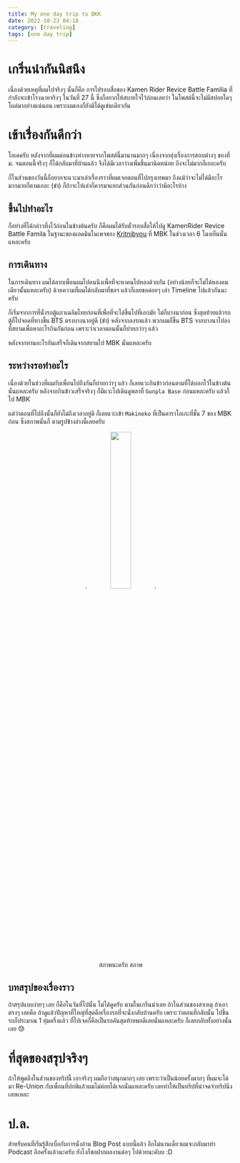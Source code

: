 ```yaml
---
title: My one day trip to BKK
date: 2022-10-23 04:18
category: [traveling]
tags: [one day trip]
---
```

# เกริ่นนำกันนิสนึง

เนื่องด้วยเหตุที่ผมไปจริงๆ นั้นก็คือ การไปรอบสื่อของ Kamen Rider Revice Battle Familia ที่กำลังจะเข้าโรงฉายจริงๆ ในวันที่ 27 นี้ ซึ่งก็อยากให้สบายใจไว้ก่อนเลยว่า ในโพสต์นี้จะไม่มีสปอยใดๆ โผล่มาอย่างแน่นอน เพราะผมเองก็ยังมิได้ดูเช่นเดียวกัน

# เข้าเรื่องกันดีกว่า

โอเคครับ หลังจากที่ผมค่อนข้างห่างหายจากโพสต์นี้มานานมากๆ เนื่องจากยุ่งเรื่องการสอบต่างๆ ของที่ม. จนตอนนี้จริงๆ ก็ได้กลับมาที่บ้านแล้ว จึงได้มีเวลาว่างเพิ่มขึ้นมานิดหน่อย ถึงจะไม่มากก็เถอะครับ

ก็ในส่วนของวันนี้ก็อยากจะแวะมาเล่าเรื่องราวที่ผมเจอตอนที่ไปกรุงเทพมา ถึงแม้ว่าจะไม่ได้มีอะไรมากมายก็ตามเถอะ (ขำ)
ก็ถ้าจะให้เล่าก็ควรมาแยกส่วนกันก่อนดีกว่าว่ามีอะไรบ้าง

## ขึ้นไปทำอะไร
ก็อย่างที่ได้กล่าวทิ้งไว้ก่อนในข้างต้นครับ ก็คือผมได้รับตั๋วรอบสื่อให้ไปดู KamenRider Revice Battle Famila ในฐานะของแอดมินในเพจของ [Kritnibyou](https://fb.com/Kritnibyou) ที่ MBK ในช่วงเวลา 6 โมงเย็นนั้นแหละครับ

## การเดินทาง
ในการเดินทาง ผมได้ลากเพื่อนผมไปคนนึงเพื่อที่จะหาคนไปหลงด้วยกัน (อย่างน้อยก็จะไม่ได้หลงคนเดียวนั้นแหละครับ) ด้วยความที่ผมได้กลับมาที่ชลฯ แล้วก็เลยขอค่อยๆ เล่า Timeline ไปแล้วกันนะครับ

ก็เริ่มจากการที่นั่งรถตู้แถวเฉลิมไทยก่อนที่เพื่อที่จะได้ขึ้นไปที่เอกมัย ไม่ก็บางนาก่อน ซึ่งสุดท้ายแล้วรถตู้ก็ไปจอดที่ทางขึ้น BTS ตรงบางนาอยู่ดี (ขำ) หลังจากลงรถแล้ว พวกผมก็ขึ้น BTS จากบางนาไปลงที่สยามเพื่อหาอะไรกินกันก่อน เพราะว่าเวลาตอนนั้นก็บ่ายกว่าๆ แล้ว

หลังจากทานอะไรกันเสร็จก็เดินจากสยามไป MBK นั่นแหละครับ

## ระหว่างรอทำอะไร
เนื่องด้วยในช่วงที่ผมกับเพื่อนไปถึงกันก็บ่ายกว่าๆ แล้ว ก็เลยแวะกินข้าวก่อนตามที่ได้บอกไว้ในข้างต้นนั่นแหละครับ หลังจากกินข้าวเสร็จจริงๆ ก็มีแวะไปเดินดูพลาที่ `Gunpla Base` ก่อนแหละครับ แล้วก็ไป MBK

แต่ว่าตอนที่ไปถึงนั้นก็ยังไม่ถึงเวลาอยู่ดี ก็เลยแวะเข้า `Makineko` ที่เป็นคาราโอเกะที่ชั้น 7 ของ MBK ก่อน ซึ่งสภาพนั้นก็ ตามรูปข้างล่างนี้เลยครับ

<center>
  .<img src="https://cdn.discordapp.com/attachments/970339802736123964/1033435895895965817/unknown.png" width="30%" />.
  <p>สภาพนะครับ สภาพ</p>
</center>

## บทสรุปของเรื่องราว
ถ้าสรุปแบบง่ายๆ เลย ก็คือในวันที่ไปนั้น ไม่ได้ดูครับ ตามในเกริ่นนำเลย ถ้าในส่วนของสาเหตุ ถ้าเอาตรงๆ เลยคือ ถ้าดูแล้วปัญหาที่ใหญ่ที่สุดคือเรื่องรถที่จะนั่งกลับบ้านครับ เพราะว่าตอนที่กลับนั้น ไปขึ้นรถก็ประมาณ 1 ทุ่มครึ่งแล้ว ที่ไปเจอก็คือเป็นรถคันสุดท้ายพอดีเลยนั่นแหละครับ ก็เลยกลับทั้งอย่างนั้นเลย 😓

# ที่สุดของสรุปจริงๆ
ถ้าให้พูดถึงในส่วนของทริปนี้ เอาจริงๆ ผมถือว่าสนุกมากๆ เลย เพราะว่าเป็นน้อยครั้งมากๆ ที่ผมจะได้มา Re-Union กับเพื่อนที่ปกติแล้วผมไม่ค่อยได้เจอนั่นแหละครับ เลยทำให้เป็นทริปที่น่าจดจำทริปนึงเลยแหละ

# ป.ล.
สำหรับคนที่เริ่มรู้สึกเบื่อกับการนั่งอ่าน Blog Post แบบนี้แล้ว อีกไม่นานเดี๋ยวผมจะกลับมาทำ Podcast อีกครั้งแล้วนะครับ ยังไงก็ขอฝากผลงานต่อๆ ไปด้วยนะคับบ :D